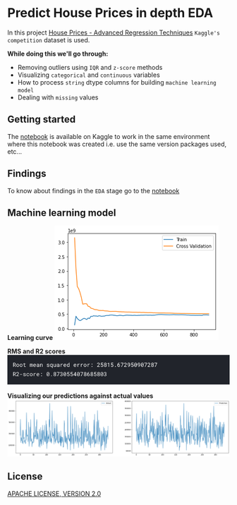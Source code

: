 # Predict House Prices in depth EDA

In this project [House Prices - Advanced Regression Techniques](https://www.kaggle.com/c/house-prices-advanced-regression-techniques) `Kaggle's competition` dataset is used.

**While doing this we'll go through:**

- Removing outliers using `IQR` and `z-score` methods
- Visualizing `categorical` and `continuous` variables
- How to process `string` dtype columns for building `machine learning model`
- Dealing with `missing` values

## Getting started

The [notebook](https://www.kaggle.com/akashsdas/predict-house-prices-in-depth-eda) is available on Kaggle to work in the same environment where this notebook was created i.e. use the same version packages used, etc...

## Findings

To know about findings in the `EDA` stage go to the [notebook](./notebook.ipynb)

## Machine learning model

**Learning curve**
![learning-curve](./docs/imgs/learning-curve.png)

**RMS and R2 scores**
![score](./docs/imgs/score.png)

**Visualizing our predictions against actual values**
![output-img](./docs/imgs/output-img.png)

## License

[APACHE LICENSE, VERSION 2.0](./LICENSE)
